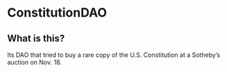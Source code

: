 # ConstitutionDAO

## What is this?

Its DAO that tried to buy a rare copy of the U.S. Constitution at a Sotheby’s auction on Nov. 18.

